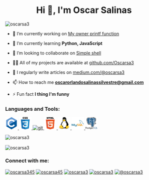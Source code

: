 <h1 align="center">Hi 👋, I'm Oscar Salinas</h1>

<p align="left"> <img src="https://komarev.com/ghpvc/?username=oscarsa3&label=Profile%20views&color=0e75b6&style=flat" alt="oscarsa3" /> 
</p>

- 🔭 I’m currently working on [My owner printf function](https://github.com/Oscarsa3/holbertonschool-printf)

- 🌱 I’m currently learning **Python, JavaScript**

- 👯 I’m looking to collaborate on [Simple shell](https://github.com/Ghelder/holbertonschool-simple_shell)

- 👨‍💻 All of my projects are available at [github.com/Oscarsa3](github.com/Oscarsa3)

- 📝 I regularly write articles on [medium.com/@oscarsa3](medium.com/@oscarsa3)

- 📫 How to reach me **oscarorlandosalinassilvestre@gmail.com**

- ⚡ Fun fact **I thing I'm funny**

<h3 align="left">Languages and Tools:</h3>
<p align="left"> <a href="https://www.cprogramming.com/" target="_blank" rel="noreferrer"> <img src="https://raw.githubusercontent.com/devicons/devicon/master/icons/c/c-original.svg" alt="c" width="40" height="40"/> </a> <a href="https://www.w3schools.com/css/" target="_blank" rel="noreferrer"> <img src="https://raw.githubusercontent.com/devicons/devicon/master/icons/css3/css3-original-wordmark.svg" alt="css3" width="40" height="40"/> </a> <a href="https://git-scm.com/" target="_blank" rel="noreferrer"> <img src="https://www.vectorlogo.zone/logos/git-scm/git-scm-icon.svg" alt="git" width="40" height="40"/> </a> <a href="https://www.w3.org/html/" target="_blank" rel="noreferrer"> <img src="https://raw.githubusercontent.com/devicons/devicon/master/icons/html5/html5-original-wordmark.svg" alt="html5" width="40" height="40"/> </a> <a href="https://www.linux.org/" target="_blank" rel="noreferrer"> <img src="https://raw.githubusercontent.com/devicons/devicon/master/icons/linux/linux-original.svg" alt="linux" width="40" height="40"/> </a> <a href="https://www.mysql.com/" target="_blank" rel="noreferrer"> <img src="https://raw.githubusercontent.com/devicons/devicon/master/icons/mysql/mysql-original-wordmark.svg" alt="mysql" width="40" height="40"/> </a> <a href="https://www.postgresql.org" target="_blank" rel="noreferrer"> <img src="https://raw.githubusercontent.com/devicons/devicon/master/icons/postgresql/postgresql-original-wordmark.svg" alt="postgresql" width="40" height="40"/> </a> </p>

<p>&nbsp;<img align="left" src="https://github-readme-stats.vercel.app/api?username=oscarsa3&show_icons=true&locale=en" alt="oscarsa3" /></p>
<p><img align="center" src="https://github-readme-stats.vercel.app/api/top-langs?username=oscarsa3&show_icons=true&locale=en&layout=compact" alt="oscarsa3" /></p>

<h3 align="left">Connect with me:</h3>
<p align="left">
<a href="https://twitter.com/oscarsa345" target="blank"><img align="center" src="https://raw.githubusercontent.com/rahuldkjain/github-profile-readme-generator/master/src/images/icons/Social/twitter.svg" alt="oscarsa345" height="30" width="40" /></a>
<a href="https://linkedin.com/in/oscarsa45" target="blank"><img align="center" src="https://raw.githubusercontent.com/rahuldkjain/github-profile-readme-generator/master/src/images/icons/Social/linked-in-alt.svg" alt="oscarsa45" height="30" width="40" /></a>
<a href="https://fb.com/oscarsa45" target="blank"><img align="center" src="https://raw.githubusercontent.com/rahuldkjain/github-profile-readme-generator/master/src/images/icons/Social/facebook.svg" alt="oscarsa3" height="30" width="40" /></a>
<a href="https://instagram.com/oscarsa3" target="blank"><img align="center" src="https://raw.githubusercontent.com/rahuldkjain/github-profile-readme-generator/master/src/images/icons/Social/instagram.svg" alt="oscarsa3" height="30" width="40" /></a>
<a href="https://medium.com/@oscarsa3" target="blank"><img align="center" src="https://raw.githubusercontent.com/rahuldkjain/github-profile-readme-generator/master/src/images/icons/Social/medium.svg" alt="@oscarsa3" height="30" width="40" /></a>
</p>
